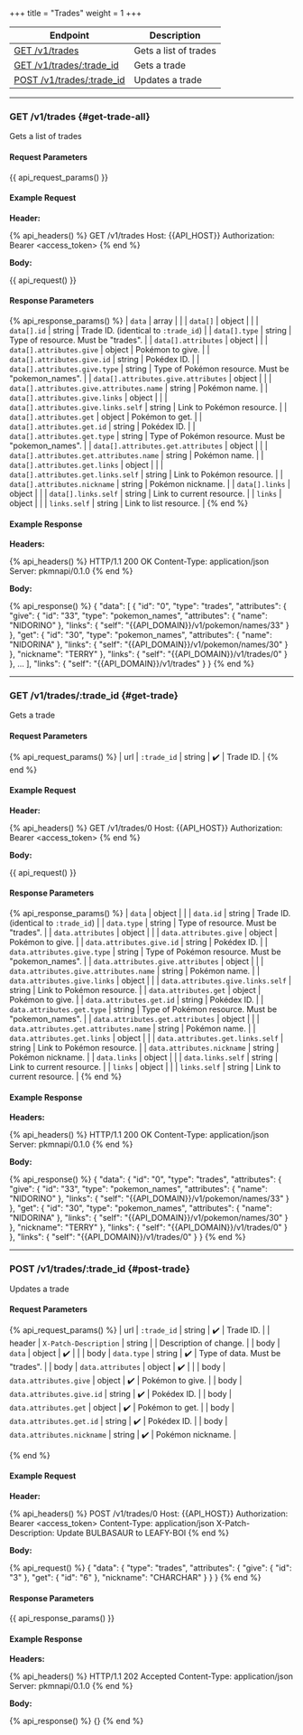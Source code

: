 +++
title = "Trades"
weight = 1
+++

| Endpoint                                 | Description           |
|------------------------------------------|-----------------------|
| [GET /v1/trades](#get-trade-all)         | Gets a list of trades |
| [GET /v1/trades/:trade_id](#get-trade)   | Gets a trade          |
| [POST /v1/trades/:trade_id](#post-trade) | Updates a trade       |

---

### GET /v1/trades {#get-trade-all}

Gets a list of trades

#### Request Parameters

{{ api_request_params() }}

#### Example Request

**Header:**

{% api_headers() %}
GET /v1/trades
Host: {{API_HOST}}
Authorization: Bearer <access_token>
{% end %}

**Body:**

{{ api_request() }}

#### Response Parameters

{% api_response_params() %}
| `data`                                   | array  |                                                    |
| `data[]`                                 | object |                                                    |
| `data[].id`                              | string | Trade ID. (identical to `:trade_id`)               |
| `data[].type`                            | string | Type of resource. Must be "trades".                |
| `data[].attributes`                      | object |                                                    |
| `data[].attributes.give`                 | object | Pokémon to give.                                   |
| `data[].attributes.give.id`              | string | Pokédex ID.                                        |
| `data[].attributes.give.type`            | string | Type of Pokémon resource. Must be "pokemon_names". |
| `data[].attributes.give.attributes`      | object |                                                    |
| `data[].attributes.give.attributes.name` | string | Pokémon name.                                      |
| `data[].attributes.give.links`           | object |                                                    |
| `data[].attributes.give.links.self`      | string | Link to Pokémon resource.                          |
| `data[].attributes.get`                  | object | Pokémon to get.                                    |
| `data[].attributes.get.id`               | string | Pokédex ID.                                        |
| `data[].attributes.get.type`             | string | Type of Pokémon resource. Must be "pokemon_names". |
| `data[].attributes.get.attributes`       | object |                                                    |
| `data[].attributes.get.attributes.name`  | string | Pokémon name.                                      |
| `data[].attributes.get.links`            | object |                                                    |
| `data[].attributes.get.links.self`       | string | Link to Pokémon resource.                          |
| `data[].attributes.nickname`             | string | Pokémon nickname.                                  |
| `data[].links`                           | object |                                                    |
| `data[].links.self`                      | string | Link to current resource.                          |
| `links`                                  | object |                                                    |
| `links.self`                             | string | Link to list resource.                             |
{% end %}

#### Example Response

**Headers:**

{% api_headers() %}
HTTP/1.1 200 OK
Content-Type: application/json
Server: pkmnapi/0.1.0
{% end %}

**Body:**

{% api_response() %}
{
    "data": [
        {
            "id": "0",
            "type": "trades",
            "attributes": {
                "give": {
                    "id": "33",
                    "type": "pokemon_names",
                    "attributes": {
                        "name": "NIDORINO"
                    },
                    "links": {
                        "self": "{{API_DOMAIN}}/v1/pokemon/names/33"
                    }
                },
                "get": {
                    "id": "30",
                    "type": "pokemon_names",
                    "attributes": {
                        "name": "NIDORINA"
                    },
                    "links": {
                        "self": "{{API_DOMAIN}}/v1/pokemon/names/30"
                    }
                },
                "nickname": "TERRY"
            },
            "links": {
                "self": "{{API_DOMAIN}}/v1/trades/0"
            }
        },
        ...
    ],
    "links": {
        "self": "{{API_DOMAIN}}/v1/trades"
    }
}
{% end %}

---

### GET /v1/trades/:trade_id {#get-trade}

Gets a trade

#### Request Parameters

{% api_request_params() %}
| url | `:trade_id` | string | ✔️ | Trade ID. |
{% end %}

#### Example Request

**Header:**

{% api_headers() %}
GET /v1/trades/0
Host: {{API_HOST}}
Authorization: Bearer <access_token>
{% end %}

**Body:**

{{ api_request() }}

#### Response Parameters

{% api_response_params() %}
| `data`                                 | object |                                                    |
| `data.id`                              | string | Trade ID. (identical to `:trade_id`)               |
| `data.type`                            | string | Type of resource. Must be "trades".                |
| `data.attributes`                      | object |                                                    |
| `data.attributes.give`                 | object | Pokémon to give.                                   |
| `data.attributes.give.id`              | string | Pokédex ID.                                        |
| `data.attributes.give.type`            | string | Type of Pokémon resource. Must be "pokemon_names". |
| `data.attributes.give.attributes`      | object |                                                    |
| `data.attributes.give.attributes.name` | string | Pokémon name.                                      |
| `data.attributes.give.links`           | object |                                                    |
| `data.attributes.give.links.self`      | string | Link to Pokémon resource.                          |
| `data.attributes.get`                  | object | Pokémon to give.                                   |
| `data.attributes.get.id`               | string | Pokédex ID.                                        |
| `data.attributes.get.type`             | string | Type of Pokémon resource. Must be "pokemon_names". |
| `data.attributes.get.attributes`       | object |                                                    |
| `data.attributes.get.attributes.name`  | string | Pokémon name.                                      |
| `data.attributes.get.links`            | object |                                                    |
| `data.attributes.get.links.self`       | string | Link to Pokémon resource.                          |
| `data.attributes.nickname`             | string | Pokémon nickname.                                  |
| `data.links`                           | object |                                                    |
| `data.links.self`                      | string | Link to current resource.                          |
| `links`                                | object |                                                    |
| `links.self`                           | string | Link to current resource.                          |
{% end %}

#### Example Response

**Headers:**

{% api_headers() %}
HTTP/1.1 200 OK
Content-Type: application/json
Server: pkmnapi/0.1.0
{% end %}

**Body:**

{% api_response() %}
{
    "data": {
        "id": "0",
        "type": "trades",
        "attributes": {
            "give": {
                "id": "33",
                "type": "pokemon_names",
                "attributes": {
                    "name": "NIDORINO"
                },
                "links": {
                    "self": "{{API_DOMAIN}}/v1/pokemon/names/33"
                }
            },
            "get": {
                "id": "30",
                "type": "pokemon_names",
                "attributes": {
                    "name": "NIDORINA"
                },
                "links": {
                    "self": "{{API_DOMAIN}}/v1/pokemon/names/30"
                }
            },
            "nickname": "TERRY"
        },
        "links": {
            "self": "{{API_DOMAIN}}/v1/trades/0"
        }
    },
    "links": {
        "self": "{{API_DOMAIN}}/v1/trades/0"
    }
}
{% end %}

---

### POST /v1/trades/:trade_id {#post-trade}

Updates a trade

#### Request Parameters

{% api_request_params() %}
| url    | `:trade_id`                | string | ✔️ | Trade ID.                       |
| header | `X-Patch-Description`      | string |   | Description of change.          |
| body   | `data`                     | object | ✔️ |                                 |
| body   | `data.type`                | string | ✔️ | Type of data. Must be "trades". |
| body   | `data.attributes`          | object | ✔️ |                                 |
| body   | `data.attributes.give`     | object | ✔️ | Pokémon to give.                |
| body   | `data.attributes.give.id`  | string | ✔️ | Pokédex ID.                     |
| body   | `data.attributes.get`      | object | ✔️ | Pokémon to get.                 |
| body   | `data.attributes.get.id`   | string | ✔️ | Pokédex ID.                     |
| body   | `data.attributes.nickname` | string | ✔️ | Pokémon nickname.               |

{% end %}

#### Example Request

**Header:**

{% api_headers() %}
POST /v1/trades/0
Host: {{API_HOST}}
Authorization: Bearer <access_token>
Content-Type: application/json
X-Patch-Description: Update BULBASAUR to LEAFY-BOI
{% end %}

**Body:**

{% api_request() %}
{
    "data": {
        "type": "trades",
        "attributes": {
            "give": {
                "id": "3"
            },
            "get": {
                "id": "6"
            },
            "nickname": "CHARCHAR"
        }
    }
}
{% end %}

#### Response Parameters

{{ api_response_params() }}

#### Example Response

**Headers:**

{% api_headers() %}
HTTP/1.1 202 Accepted
Content-Type: application/json
Server: pkmnapi/0.1.0
{% end %}

**Body:**

{% api_response() %}
{}
{% end %}
